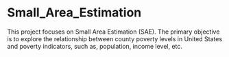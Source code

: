 # Small_Area_Estimation
This project focuses on Small Area Estimation (SAE). The primary objective is to explore the relationship between county poverty levels in United States and poverty indicators, such as, population, income level, etc.

